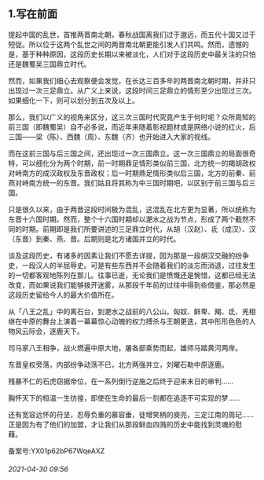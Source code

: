 ## 1.写在前面
提起中国的乱世，首推两晋南北朝，春秋战国离我们过于邈远，而五代十国又过于短促。所以位于这两个乱世之间的两晋南北朝更能引发人们共鸣。然而，遗憾的是，基于种种原因，这段历史长期以来被淡化，人们对于这段历史中最关注的只怕还是魏蜀吴三国鼎立时代。 


然而，如果我们细心去观察便会发觉，在长达三百多年的两晋南北朝时期，并非只出现过一次三足鼎立。从广义上来说，这段时间三足鼎立的情形至少出现过三次。如果细化一下，则可以划分到五次及以上。 


那么，我们以广义的视角来区分，这三次三国时代究竟产生于何时呢？众所周知的前三国（即魏蜀吴）自不必多说，而近年来随着影视题材或是网络小说的红火，后三国——梁（陈）、西魏（周）、东魏（齐）也开始进入大家的视线。 


而在这前三国与后三国之间，还出现过一次三国鼎立。这一次三国鼎立的局面很奇特，可以细化分为两个时期，前一时期鼎足情形类似前三国，北方统一的羯胡政权对峙南方的成汉政权及东晋政权；后一时期鼎足情形类似后三国，北方的前秦、前燕对峙南方统一的东晋。我们姑且将其称为中三国时期吧，以区别于前三国与后三国。 


只是很久以来，由于两晋这段时间极为混乱，这混乱在北方更为显著，所以统称为东晋十六国时期。然而，整个十六国时期却以淝水之战为节点，形成了两个截然不同的时期。前期即是我们所要讲述的三足鼎立时代，从胡（汉赵）、氐（成汉）、汉（东晋）到秦、燕、晋。后期则是北方诸国并立的时代。 


谈及这段历史，有诸多的因素让我们不愿去详提，因为那是一段胡汉交融的纷争史，一段汉人的半屈辱史。可是有些东西并不会随着我们的淡忘而消退，过往发生的一切都客观地陈列在那儿。往事已逝，无论我们是愤慨还是惋惜，这都已经无法改变，而如果说我们能够拨开迷雾，从那段千年前的过往中得到些借鉴，那必然是这段历史留给今人的最大价值所在。 


从「八王之乱」中的离石台，到淝水之战前的八公山。匈奴、鲜卑、羯、氐、羌相继在中原的舞台上演着一幕幕惊心动魄的权力搏杀与王朝更迭，其中形形色色的人物风云际会，逐鹿天下。 


司马家八王相争，战火燃遍中原大地，屠各部乘势而起，雄师马踏黄河两岸。 


东晋皇权旁落，内部纷争动荡不已，北方两强并立，刘曜石勒中原逐鹿。 


残暴不仁的石虎窃据帝位，在一系列倒行逆施之后终于迎来末日的审判…… 


胸怀天下的桓温一生彷徨，即使在生命的最后一刻都在追逐不可实现的梦…… 


还有宽容远怀的苻坚，忍辱负重的慕容垂，徒增笑柄的庾亮，三定江南的周玘……正是因为有了他们的加盟，才让我们从那段鲜血四溅的历史中能找到灵魂的慰藉。 


备案号:YX01p62bP67WqeAXZ


###### 2021-04-30 09:56
